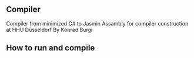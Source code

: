 ## Compiler
Compiler from minimized C# to Jasmin Assambly for compiler construction at HHU Düsseldorf
By Konrad Burgi



## How to run and compile